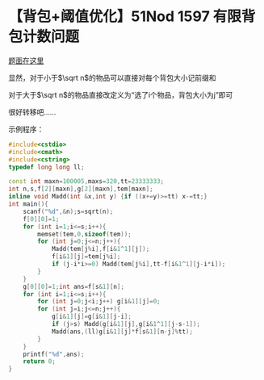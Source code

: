 # 【背包+阈值优化】51Nod 1597 有限背包计数问题

[题面在这里](http://www.51nod.com/onlineJudge/questionCode.html#!problemId=1597)



显然，对于小于$\sqrt n$的物品可以直接对每个背包大小记前缀和

对于大于$\sqrt n$的物品直接改定义为“选了i个物品，背包大小为j”即可



很好转移吧……



示例程序：

```C++
#include<cstdio>
#include<cmath>
#include<cstring>
typedef long long ll;

const int maxn=100005,maxs=320,tt=23333333;
int n,s,f[2][maxn],g[2][maxn],tem[maxn];
inline void Madd(int &x,int y) {if ((x+=y)>=tt) x-=tt;}
int main(){
	scanf("%d",&n);s=sqrt(n);
	f[0][0]=1;
	for (int i=1;i<=s;i++){
		memset(tem,0,sizeof(tem));
		for (int j=0;j<=n;j++){
			Madd(tem[j%i],f[i&1^1][j]);
			f[i&1][j]=tem[j%i];
			if (j-i*i>=0) Madd(tem[j%i],tt-f[i&1^1][j-i*i]);
		}
	}
	g[0][0]=1;int ans=f[s&1][n];
	for (int i=1;i<=s;i++){
		for (int j=0;j<i;j++) g[i&1][j]=0;
		for (int j=i;j<=n;j++){
			g[i&1][j]=g[i&1][j-i];
			if (j>s) Madd(g[i&1][j],g[i&1^1][j-s-1]);
			Madd(ans,(ll)g[i&1][j]*f[s&1][n-j]%tt);
		}
	}
	printf("%d",ans);
	return 0;
}
```

